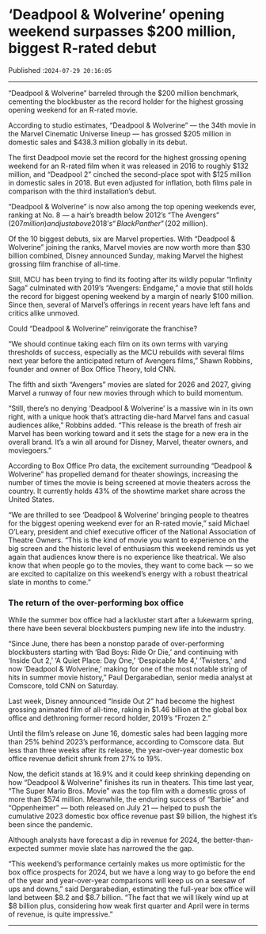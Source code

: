 # ‘Deadpool & Wolverine’ opening weekend surpasses $200 million, biggest R-rated debut

Published :`2024-07-29 20:16:05`

---

“Deadpool & Wolverine” barreled through the $200 million benchmark, cementing the blockbuster as the record holder for the highest grossing opening weekend for an R-rated movie.

According to studio estimates, “Deadpool & Wolverine” — the 34th movie in the Marvel Cinematic Universe lineup — has grossed $205 million in domestic sales and $438.3 million globally in its debut.

The first Deadpool movie set the record for the highest grossing opening weekend for an R-rated film when it was released in 2016 to roughly $132 million, and “Deadpool 2” cinched the second-place spot with $125 million in domestic sales in 2018. But even adjusted for inflation, both films pale in comparison with the third installation’s debut.

“Deadpool & Wolverine” is now also among the top opening weekends ever, ranking at No. 8 — a hair’s breadth below 2012’s “The Avengers” ($207 million) and just above 2018’s “Black Panther” ($202 million).

Of the 10 biggest debuts, six are Marvel properties. With “Deadpool & Wolverine” joining the ranks, Marvel movies are now worth more than $30 billion combined, Disney announced Sunday, making Marvel the highest grossing film franchise of all-time.

Still, MCU has been trying to find its footing after its wildly popular “Infinity Saga” culminated with 2019’s “Avengers: Endgame,” a movie that still holds the record for biggest opening weekend by a margin of nearly $100 million. Since then, several of Marvel’s offerings in recent years have left fans and critics alike unmoved.

Could “Deadpool & Wolverine” reinvigorate the franchise?

“We should continue taking each film on its own terms with varying thresholds of success, especially as the MCU rebuilds with several films next year before the anticipated return of Avengers films,” Shawn Robbins, founder and owner of Box Office Theory, told CNN.

The fifth and sixth “Avengers” movies are slated for 2026 and 2027, giving Marvel a runway of four new movies through which to build momentum.

“Still, there’s no denying ‘Deadpool & Wolverine’ is a massive win in its own right, with a unique hook that’s attracting die-hard Marvel fans and casual audiences alike,” Robbins added. “This release is the breath of fresh air Marvel has been working toward and it sets the stage for a new era in the overall brand. It’s a win all around for Disney, Marvel, theater owners, and moviegoers.”

According to Box Office Pro data, the excitement surrounding “Deadpool & Wolverine” has propelled demand for theater showings, increasing the number of times the movie is being screened at movie theaters across the country. It currently holds 43% of the showtime market share across the United States.

“We are thrilled to see ‘Deadpool & Wolverine’ bringing people to theatres for the biggest opening weekend ever for an R-rated movie,” said Michael O’Leary, president and chief executive officer of the National Association of Theatre Owners. “This is the kind of movie you want to experience on the big screen and the historic level of enthusiasm this weekend reminds us yet again that audiences know there is no experience like theatrical. We also know that when people go to the movies, they want to come back — so we are excited to capitalize on this weekend’s energy with a robust theatrical slate in months to come.”

### The return of the over-performing box office

While the summer box office had a lackluster start after a lukewarm spring, there have been several blockbusters pumping new life into the industry.

“Since June, there has been a nonstop parade of over-performing blockbusters starting with ‘Bad Boys: Ride Or Die,’ and continuing with ‘Inside Out 2,’ ‘A Quiet Place: Day One,’ ‘Despicable Me 4,’ ‘Twisters,’ and now ‘Deadpool & Wolverine,’ making for one of the most notable string of hits in summer movie history,” Paul Dergarabedian, senior media analyst at Comscore, told CNN on Saturday.

Last week, Disney announced “Inside Out 2” had become the highest grossing animated film of all-time, raking in $1.46 billion at the global box office and dethroning former record holder, 2019’s “Frozen 2.”

Until the film’s release on June 16, domestic sales had been lagging more than 25% behind 2023’s performance, according to Comscore data. But less than three weeks after its release, the year-over-year domestic box office revenue deficit shrunk from 27% to 19%.

Now, the deficit stands at 16.9% and it could keep shrinking depending on how “Deadpool & Wolverine”  finishes its run in theaters. This time last year, “The Super Mario Bros. Movie” was the top film with a domestic gross of more than $574 million. Meanwhile, the enduring success of “Barbie” and “Oppenheimer” — both released on July 21 — helped to push the cumulative 2023 domestic box office revenue past $9 billion, the highest it’s been since the pandemic.

Although analysts have forecast a dip in revenue for 2024, the better-than-expected summer movie slate has narrowed the the gap.

“This weekend’s performance certainly makes us more optimistic for the box office prospects for 2024, but we have a long way to go before the end of the year and year-over-year comparisons will keep us on a seesaw of ups and downs,” said Dergarabedian, estimating the full-year box office will land between $8.2 and $8.7 billion. “The fact that we will likely wind up at $8 billion plus, considering how weak first quarter and April were in terms of revenue, is quite impressive.”

---

